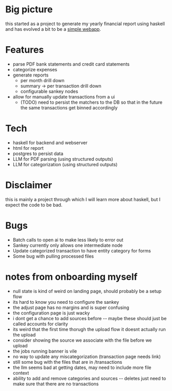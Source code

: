 # Big picture

this started as a project to generate my yearly financial report using haskell
and has evolved a bit to be a [simple webapp](https://myfinancereport.com/).

# Features

- parse PDF bank statements and credit card statements
- categorize expenses
- generate reports
  - per month drill down
  - summary -> per transaction drill down
  - configurable sankey nodes
- allow for manually update transactions from a ui
  - (TODO) need to persist the matchers to the DB so that in the future the same transactions get binned accordingly

# Tech

- haskell for backend and webserver
- html for report
- postgres to persist data
- LLM for PDF parsing (using structured outputs)
- LLM for categorization (using structured outputs)

# Disclaimer

this is mainly a project through which I will learn more about haskell, but I expect the code to be bad.

# Bugs

- Batch calls to open ai to make less likely to error out
- Sankey currently only allows one intermediate node
- Update categorized transaction to have entity category for forms
- Some bug with pulling processed files

# notes from onboarding myself

- null state is kind of weird on landing page, should probably be a setup flow
- its hard to know you need to configure the sankey
- the adjust page has no margins and is super confusing
- the configuration page is just wacky
- i dont get a chance to add sources before
  -- maybe these should just be called accounts for clarity
- its weird that the first time thorugh the upload flow it doesnt actually run the upload
- consider showing the source we associate with the file before we upload
- the jobs running banner is vile
- no way to update any miscategorization (transaction page needs link)
- still some bug with the files that are in /transactions
- the llm seems bad at getting dates, may need to include more file context
- ability to add and remove categories and sources
  -- deletes just need to make sure that there are no transactions
